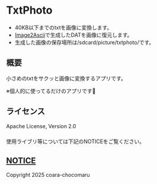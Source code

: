 # TxtPhoto

- 40KB以下までのtxtを画像に変換します。
- [Image2Ascii](https://github.com/coara-chocomaru/Image2Ascii)で生成したDATを画像に復元します。
- 生成した画像の保存場所は/sdcard/picture/txtphoto/です。

## 概要
小さめのtxtをサクッと画像に変換するアプリです。

※個人的に使ってるだけのアプリです🙇

## ライセンス
Apache License, Version 2.0
###
使用ライブリ等については下記のNOTICEをご覧ください。
#####
[NOTICE](./NOTICE.md)  
---
Copyright 2025 coara-chocomaru
